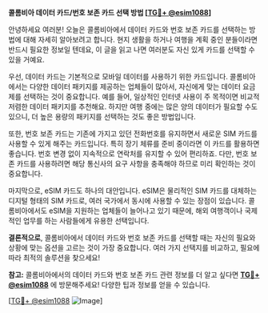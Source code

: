 **콜롬비아 데이터 카드/번호 보존 카드 선택 방법 [[TG💪+ @esim1088](https://t.me/s/esim1088)]**

안녕하세요 여러분! 오늘은 콜롬비아에서 데이터 카드와 번호 보존 카드를 선택하는 방법에 대해 자세히 알아보려고 합니다. 현지 생활을 하거나 여행을 계획 중인 분들이라면 반드시 필요한 정보일 텐데요, 이 글을 읽고 나면 여러분도 자신 있게 카드를 선택할 수 있을 거예요.

우선, 데이터 카드는 기본적으로 모바일 데이터를 사용하기 위한 카드입니다. 콜롬비아에서는 다양한 데이터 패키지를 제공하는 업체들이 많아서, 자신에게 맞는 데이터 요금제를 선택하는 것이 중요합니다. 예를 들어, 일상적인 인터넷 사용이 주 목적이면 비교적 저렴한 데이터 패키지를 추천해요. 하지만 여행 중에는 많은 양의 데이터가 필요할 수도 있으니, 더 높은 용량의 패키지를 선택하는 것도 좋은 방법입니다.

또한, 번호 보존 카드는 기존에 가지고 있던 전화번호를 유지하면서 새로운 SIM 카드를 사용할 수 있게 해주는 카드입니다. 특히 장기 체류를 준비 중이라면 이 카드를 활용하면 좋습니다. 번호 변경 없이 지속적으로 연락처를 유지할 수 있어 편리하죠. 다만, 번호 보존 카드를 사용하려면 해당 통신사의 요구 사항을 충족해야 하므로 미리 확인하는 것이 중요합니다.

마지막으로, eSIM 카드도 하나의 대안입니다. eSIM은 물리적인 SIM 카드를 대체하는 디지털 형태의 SIM 카드로, 여러 국가에서 동시에 사용할 수 있는 장점이 있습니다. 콜롬비아에서도 eSIM을 지원하는 업체들이 늘어나고 있기 때문에, 해외 여행객이나 국제적인 업무를 하는 사람들에게 유용한 선택입니다.

**결론적으로**, 콜롬비아에서 데이터 카드와 번호 보존 카드를 선택할 때는 자신의 필요와 상황에 맞는 옵션을 고르는 것이 가장 중요합니다. 여러 가지 선택지를 비교하고, 필요에 따라 최적의 솔루션을 찾으세요!

**참고:** 콜롬비아에서의 데이터 카드와 번호 보존 카드 관련 정보를 더 알고 싶다면 **[TG💪+ @esim1088](https://t.me/s/esim1088)** 에 방문해주세요! 다양한 팁과 정보를 얻을 수 있습니다.

[[TG💪+ @esim1088](https://t.me/s/esim1088) ![Image](https://i.postimg.cc/Y0z9fWf4/image.png)]